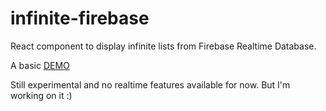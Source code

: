 # infinite-firebase


React component to display infinite lists from Firebase Realtime Database.

A basic [DEMO](https://tarikhuber.github.io/infinite-firebase/)

Still experimental and no realtime features available for now. But I'm working on it :)



